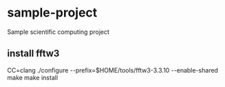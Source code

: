 # sample-project
Sample scientific computing project

## install fftw3
CC=clang ./configure --prefix=$HOME/tools/fftw3-3.3.10 --enable-shared
make
make install
